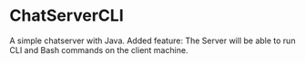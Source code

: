 # ChatServerCLI
A simple chatserver with Java. Added feature: The Server will be able to run CLI and Bash commands on the client machine. 
